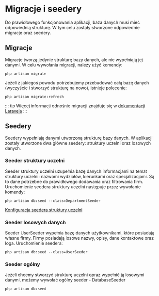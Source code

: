 # Migracje i seedery
Do prawidłowego funkcjonowania aplikacji, baza danych musi mieć odpowiednią strukturę. W tym celu zostały stworzone odpowiednie migracje oraz seedery.

## Migracje
Migracje tworzą jedynie strukturę bazy danych, ale nie wypełniają jej danymi. W celu wywołania migracji, należy użyć komendy:
```
php artisan migrate
```

Jeżeli z jakiegoś powodu potrzebujemy przebudować całą bazę danych (wyczyścic i stworzyć strukturę na nowo), istnieje polecenie:
```
php artisan migrate:refresh
```

::: tip
Więcej informacji odnośnie migracji znajduje się w [dokumentacji Laravela](https://laravel.com/docs/9.x/migrations)
:::

## Seedery
Seedery wypełniają danymi utworzoną strukturę bazy danych. W aplikacji zostały utworzone dwa główne seedery: struktury uczelni oraz losowych danych.

### Seeder struktury uczelni
Seeder struktury uczelni uzupełnia bazę danych informacjami na temat struktury uczelni: nazwami wydziałów, kierunkami oraz specjalizacjami. Są to dane potrzebne do prawidłowego dodawania oraz filtrowania firm. Uruchomienie seedera struktury uczelni następuje przez wywołanie komendy:
```
php artisan db:seed --class=DepartmentSeeder
```

[Konfiguracja seedera struktury uczelni](/pl/technical/configure#seeder-struktury-uczelni)

### Seeder losowych danych
Seeder UserSeeder wypełnia bazę danych użytkownikami, które posiadają własne firmy. Firmy posiadają losowe nazwy, opisy, dane kontaktowe oraz loga. Uruchomienie seedera:
```
php artisan db:seed --class=UserSeeder
```

### Seeder ogólny
Jeżeli chcemy stworzyć strukturę uczelni opraz wypełnić ją losowymi danymi, możemy wywołać ogólny seeder - DatabaseSeeder
```
php artisan db:seed
```
